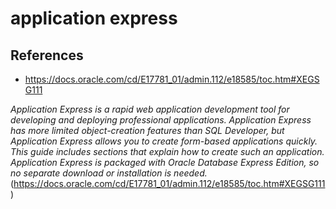 # application express

## References
* https://docs.oracle.com/cd/E17781_01/admin.112/e18585/toc.htm#XEGSG111

*Application Express is a rapid web application development tool for developing and deploying professional applications. Application Express has more limited object-creation features than SQL Developer, but Application Express allows you to create form-based applications quickly. This guide includes sections that explain how to create such an application. Application Express is packaged with Oracle Database Express Edition, so no separate download or installation is needed.* (https://docs.oracle.com/cd/E17781_01/admin.112/e18585/toc.htm#XEGSG111)
